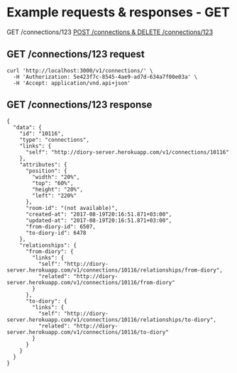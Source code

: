
# Example requests & responses - GET

GET /connections/123
[POST /connections & DELETE /connections/123](https://github.com/jvalanen/diory-docs/wiki)

## GET /connections/123 request
```
curl 'http://localhost:3000/v1/connections/' \
  -H 'Authorization: 5e423f7c-8545-4ae9-ad7d-634a7f00e03a' \
  -H 'Accept: application/vnd.api+json'
```

## GET /connections/123 response

```
{
  "data": {
    "id": "10116",
    "type": "connections",
    "links": {
      "self": "http://diory-server.herokuapp.com/v1/connections/10116"
    },
    "attributes": {
      "position": {
        "width": "20%",
        "top": "60%",
        "height": "20%",
        "left": "220%"
      },
      "room-id": "(not available)",
      "created-at": "2017-08-19T20:16:51.871+03:00",
      "updated-at": "2017-08-19T20:16:51.871+03:00",
      "from-diory-id": 6507,
      "to-diory-id": 6478
    },
    "relationships": {
      "from-diory": {
        "links": {
          "self": "http://diory-server.herokuapp.com/v1/connections/10116/relationships/from-diory",
          "related": "http://diory-server.herokuapp.com/v1/connections/10116/from-diory"
        }
      },
      "to-diory": {
        "links": {
          "self": "http://diory-server.herokuapp.com/v1/connections/10116/relationships/to-diory",
          "related": "http://diory-server.herokuapp.com/v1/connections/10116/to-diory"
        }
      }
    }
  }
}
```

